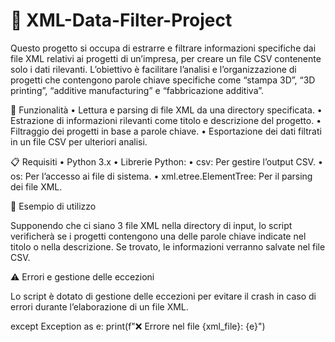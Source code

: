 # 📂 XML-Data-Filter-Project
Questo progetto si occupa di estrarre e filtrare informazioni specifiche dai file XML relativi ai progetti di un’impresa, per creare un file CSV contenente solo i dati rilevanti. L’obiettivo è facilitare l’analisi e l’organizzazione di progetti che contengono parole chiave specifiche come “stampa 3D”, “3D printing”, “additive manufacturing” e “fabbricazione additiva”.

🚀 Funzionalità
	•	Lettura e parsing di file XML da una directory specificata.
	•	Estrazione di informazioni rilevanti come titolo e descrizione del progetto.
	•	Filtraggio dei progetti in base a parole chiave.
	•	Esportazione dei dati filtrati in un file CSV per ulteriori analisi.

📋 Requisiti
	•	Python 3.x
	•	Librerie Python:
	•	csv: Per gestire l’output CSV.
	•	os: Per l’accesso ai file di sistema.
	•	xml.etree.ElementTree: Per il parsing dei file XML.

👀 Esempio di utilizzo

Supponendo che ci siano 3 file XML nella directory di input, lo script verificherà se i progetti contengono una delle parole chiave indicate nel titolo o nella descrizione. Se trovato, le informazioni verranno salvate nel file CSV.

⚠️ Errori e gestione delle eccezioni

Lo script è dotato di gestione delle eccezioni per evitare il crash in caso di errori durante l’elaborazione di un file XML.

except Exception as e:
    print(f"❌ Errore nel file {xml_file}: {e}")
